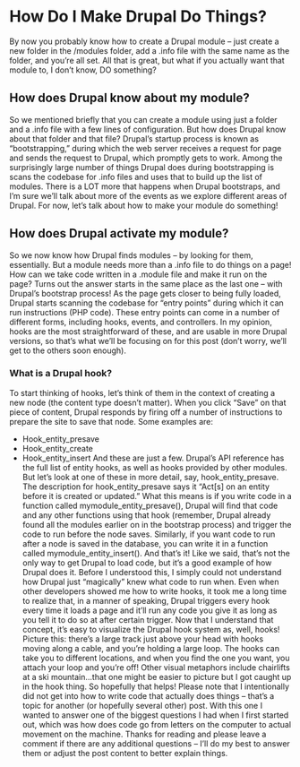 # How Do I Make Drupal Do Things?
By now you probably know how to create a Drupal module – just create a new folder in the /modules folder, add a .info file with the same name as the folder, and you’re all set. All that is great, but what if you actually want that module to, I don’t know, DO something?
## How does Drupal know about my module?
So we mentioned briefly that you can create a module using just a folder and a .info file with a few lines of configuration. But how does Drupal know about that folder and that file?
Drupal’s startup process is known as “bootstrapping,” during which the web server receives a request for page and sends the request to Drupal, which promptly gets to work. Among the surprisingly large number of things Drupal does during bootstrapping is scans the codebase for .info files and uses that to build up the list of modules. 
There is a LOT more that happens when Drupal bootstraps, and I’m sure we’ll talk about more of the events as we explore different areas of Drupal. For now, let’s talk about how to make your module do something!
## How does Drupal activate my module?
So we now know how Drupal finds modules – by looking for them, essentially. But a module needs more than a .info file to do things on a page! How can we take code written in a .module file and make it run on the page?
Turns out the answer starts in the same place as the last one – with Drupal’s bootstrap process! As the page gets closer to being fully loaded, Drupal starts scanning the codebase for “entry points” during which it can run instructions (PHP code). These entry points can come in a number of different forms, including hooks, events, and controllers. In my opinion, hooks are the most straightforward of these, and are usable in more Drupal versions, so that’s what we’ll be focusing on for this post (don’t worry, we’ll get to the others soon enough).
### What is a Drupal hook?
To start thinking of hooks, let’s think of them in the context of creating a new node (the content type doesn’t matter). When you click “Save” on that piece of content, Drupal responds by firing off a number of instructions to prepare the site to save that node. Some examples are: 
- Hook_entity_presave
- Hook_entity_create
- Hook_entity_insert
And these are just a few. Drupal’s API reference has the full list of entity hooks, as well as hooks provided by other modules. But let’s look at one of these in more detail, say, hook_entity_presave.
The description for hook_entity_presave says it “Act[s] on an entity before it is created or updated.” What this means is if you write code in a function called mymodule_entity_presave(), Drupal will find that code and any other functions using that hook (remember, Drupal already found all the modules earlier on in the bootstrap process) and trigger the code to run before the node saves. Similarly, if you want code to run after a node is saved in the database, you can write it in a function called mymodule_entity_insert().
And that’s it! Like we said, that’s not the only way to get Drupal to load code, but it’s a good example of how Drupal does it. Before I understood this, I simply could not understand how Drupal just “magically” knew what code to run when. Even when other developers showed me how to write hooks, it took me a long time to realize that, in a manner of speaking, Drupal triggers every hook every time it loads a page and it’ll run any code you give it as long as you tell it to do so at after certain trigger.
Now that I understand that concept, it’s easy to visualize the Drupal hook system as, well, hooks! Picture this: there’s a large track just above your head with hooks moving along a cable, and you’re holding a large loop. The hooks can take you to different locations, and when you find the one you want, you attach your loop and you’re off! Other visual metaphors include chairlifts at a ski mountain…that one might be easier to picture but I got caught up in the hook thing. 
So hopefully that helps! Please note that I intentionally did not get into how to write code that actually does things – that’s a topic for another (or hopefully several other) post. With this one I wanted to answer one of the biggest questions I had when I first started out, which was how does code go from letters on the computer to actual movement on the machine. Thanks for reading and please leave a comment if there are any additional questions – I’ll do my best to answer them or adjust the post content to better explain things.

